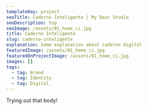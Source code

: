 ```yaml
---
templateKey: project
seoTitle: Caderno Inteligente | My Dear Studio
seoDescription: top
seoImage: /assets/01_home_ci.jpg
title: Caderno Inteligente
slug: caderno-inteligente
explanation: Some explanation about caderno digital
featuredImage: /assets/01_home_ci.jpg
featuredOnProjectImage: /assets/01_home_ci.jpg
images: []
tags:
  - tag: Brand
  - tag: Identity
  - tag: Digital
---
```

Trying out that body!
